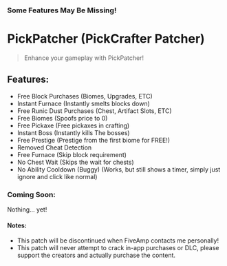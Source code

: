 ### Some Features May Be Missing!

# PickPatcher (PickCrafter Patcher)
> Enhance your gameplay with PickPatcher!

## Features:
* Free Block Purchases (Biomes, Upgrades, ETC)
* Instant Furnace (Instantly smelts blocks down)
* Free Runic Dust Purchases (Chest, Artifact Slots, ETC)
* Free Biomes (Spoofs price to 0)
* Free Pickaxe (Free pickaxes in crafting)
* Instant Boss (Instantly kills The bosses)
* Free Prestige (Prestige from the first biome for FREE!)
* Removed Cheat Detection
* Free Furnace (Skip block requirement)
* No Chest Wait (Skips the wait for chests)
* No Ability Cooldown (Buggy) (Works, but still shows a timer, simply just ignore and click like normal)


### Coming Soon:
Nothing... yet!



#### Notes: 
* This patch will be discontinued when FiveAmp contacts me personally!
* This patch will never attempt to crack in-app purchases or DLC, please support the creators and actually purchase the content.
